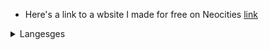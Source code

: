 

- Here's a link to a wbsite I made for free on Neocities [link](https://nothingthepng.neocities.org/)

<details closed>
<summary>Langesges</summary>
<br>
- html
  <br>
- css
  <br>
- js
  <br>
- python

</details>
